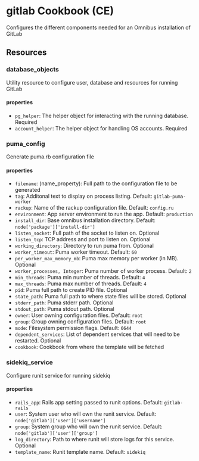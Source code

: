 # gitlab Cookbook (CE)

Configures the different components needed for an Omnibus installation of GitLab

## Resources

### database_objects

Utility resource to configure user, database and resources for running GitLab

#### properties

* `pg_helper`: The helper object for interacting with the running database. Required
* `account_helper`: The helper object for handling OS accounts. Required

### puma_config

Generate puma.rb configuration file

#### properties

* `filename`: (name_property): Full path to the configuration file to be generated
* `tag`: Additonal text to display on process listing. Default: `gitlab-puma-worker`
* `rackup`: Name of the rackup configuration file. Default: `config.ru`
* `environment`: App server environment to run the app. Default: `production`
* `install_dir`: Base omnibus installation directory. Default: `node['package']['install-dir']`
* `listen_socket`: Full path of the socket to listen on. Optional
* `listen_tcp`: TCP address and port to listen on. Optional
* `working_directory`: Directory to run puma from. Optional
* `worker_timeout`: Puma worker timeout. Default: `60`
* `per_worker_max_memory_mb`: Puma max memory per worker (in MB). Optional
* `worker_processes, Integer`: Puma number of worker process. Default: `2`
* `min_threads`: Puma min number of threads. Default: `4`
* `max_threads`: Puma max number of threads. Default: `4`
* `pid`: Puma full path to create PID file. Optional
* `state_path`: Puma full path to where state files will be stored. Optional
* `stderr_path`: Puma stderr path. Optional
* `stdout_path`: Puma stdout path. Optional 
* `owner`: User owning configuration files. Default: `root`
* `group`: Group owning configuration files. Default: `root`
* `mode`: Filesystem permission flags. Default: `0644`
* `dependent_services`: List of dependent services that will need to be restarted. Optional
* `cookbook`: Cookbook from where the template will be fetched

### sidekiq_service

Configure runit service for running sidekiq

#### properties

* `rails_app`: Rails app setting passed to runit options. Default: `gitlab-rails`
* `user`: System user who will own the runit service. Default: `node['gitlab']['user']['username']`
* `group`: System group who will own the runit service. Default: `node['gitlab']['user']['group']`
* `log_directory`: Path to where runit will store logs for this service. Optional
* `template_name`: Runit template name. Default: `sidekiq`
